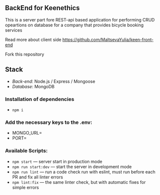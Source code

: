 ## BackEnd for Keenethics

This is a  server part fore REST-api based application for performing CRUD opeartions on database for a company that provides bicycle booking services

Read more about client side https://github.com/MaltsevaYulia/keen-front-end

Fork this repository

## Stack

- *Back-end*: Node.js / Express / Mongoose
- *Database*: MongoDB

### Installation of dependencies
- `npm i`

### Add the necessary keys to the .env:
- MONGO_URL=
- PORT=

### Available Scripts:

- `npm start` &mdash; server start in production mode
- `npm run start:dev` &mdash; start the server in development mode
- `npm run lint` &mdash; run a code check run with eslint, must run before each PR and fix all linter errors
- `npm lint:fix` &mdash; the same linter check, but with automatic fixes for simple errors